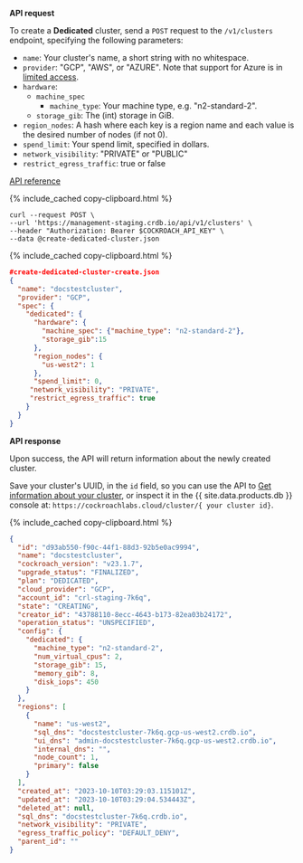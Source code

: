 **API request**

To create a **Dedicated** cluster, send a `POST` request to the `/v1/clusters` endpoint, specifying the following parameters:

- `name`: Your cluster's name, a short string with no whitespace.
- `provider`: "GCP", "AWS", or "AZURE". Note that support for Azure is in [limited access](/docs/{{site.versions["stable"]}}/cockroachdb-feature-availability.html).
- `hardware`:
  - `machine_spec`
    - `machine_type`: Your machine type, e.g. "n2-standard-2".
  - `storage_gib`: The (int) storage in GiB.
- `region_nodes`: A hash where each key is a region name and each value is the desired number of nodes (if not 0).
- `spend_limit`: Your spend limit, specified in dollars.
- `network_visibility`: "PRIVATE" or "PUBLIC"
- `restrict_egress_traffic`: true or false

[API reference](https://www.cockroachlabs.com/docs/api/cloud/v1.html#post-/api/v1/clusters)

{% include_cached copy-clipboard.html %}
~~~ shell
curl --request POST \
--url 'https://management-staging.crdb.io/api/v1/clusters' \
--header "Authorization: Bearer $COCKROACH_API_KEY" \
--data @create-dedicated-cluster.json
~~~

{% include_cached copy-clipboard.html %}
~~~ json
#create-dedicated-cluster-create.json
{
  "name": "docstestcluster",
  "provider": "GCP",
  "spec": {
    "dedicated": {
      "hardware": {
        "machine_spec": {"machine_type": "n2-standard-2"},
        "storage_gib":15
      },
      "region_nodes": {
        "us-west2": 1
      },
      "spend_limit": 0,
     "network_visibility": "PRIVATE",
     "restrict_egress_traffic": true
    }
  }
}
~~~

**API response**

Upon success, the API will return information about the newly created cluster.

Save your cluster's UUID, in the `id` field, so you can use the API to [Get information about your cluster](#get-information-about-a-specific-cluster), or inspect it in the {{ site.data.products.db }} console at: `https://cockroachlabs.cloud/cluster/{ your cluster id}`.


{% include_cached copy-clipboard.html %}
~~~ json
{
  "id": "d93ab550-f90c-44f1-88d3-92b5e0ac9994",
  "name": "docstestcluster",
  "cockroach_version": "v23.1.7",
  "upgrade_status": "FINALIZED",
  "plan": "DEDICATED",
  "cloud_provider": "GCP",
  "account_id": "crl-staging-7k6q",
  "state": "CREATING",
  "creator_id": "43788110-8ecc-4643-b173-82ea03b24172",
  "operation_status": "UNSPECIFIED",
  "config": {
    "dedicated": {
      "machine_type": "n2-standard-2",
      "num_virtual_cpus": 2,
      "storage_gib": 15,
      "memory_gib": 8,
      "disk_iops": 450
    }
  },
  "regions": [
    {
      "name": "us-west2",
      "sql_dns": "docstestcluster-7k6q.gcp-us-west2.crdb.io",
      "ui_dns": "admin-docstestcluster-7k6q.gcp-us-west2.crdb.io",
      "internal_dns": "",
      "node_count": 1,
      "primary": false
    }
  ],
  "created_at": "2023-10-10T03:29:03.115101Z",
  "updated_at": "2023-10-10T03:29:04.534443Z",
  "deleted_at": null,
  "sql_dns": "docstestcluster-7k6q.crdb.io",
  "network_visibility": "PRIVATE",
  "egress_traffic_policy": "DEFAULT_DENY",
  "parent_id": ""
}
~~~